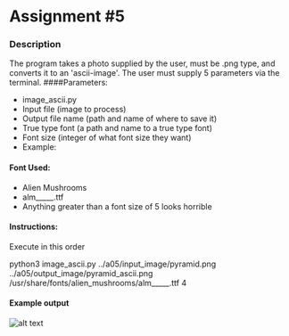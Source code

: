 Assignment #5
================

### Description
The program takes a photo supplied by the user, must be .png type,
and converts it to an 'ascii-image'. The user must supply 5 parameters via the 
terminal.
####Parameters:

  - image_ascii.py
  - Input file (image to process)
  - Output file name (path and name of where to save it)
  - True type font (a path and name to a true type font)
  - Font size (integer of what font size they want)
  - Example: 
#### Font Used:
- Alien Mushrooms
- alm_____.ttf
- Anything greater than a font size of 5 looks horrible

#### Instructions:
Execute in this order

python3 image_ascii.py ../a05/input_image/pyramid.png ../a05/output_image/pyramid_ascii.png /usr/share/fonts/alien_mushrooms/alm_____.ttf 4

#### Example output
![alt text]("")
